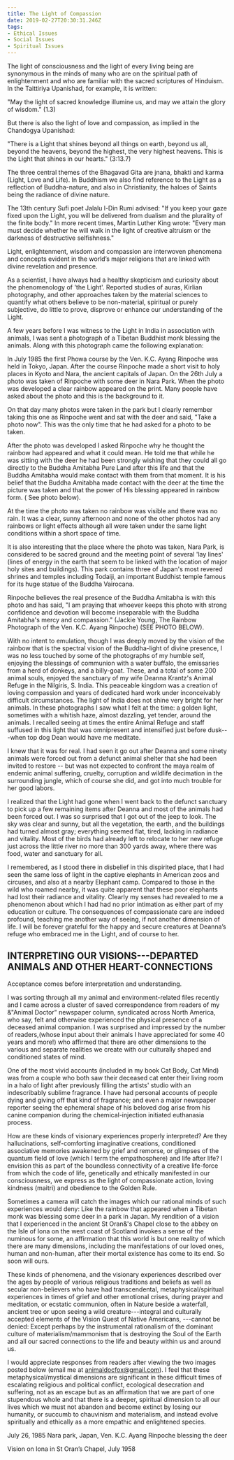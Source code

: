 ```yaml
---
title: The Light of Compassion
date: 2019-02-27T20:30:31.246Z
tags:
- Ethical Issues
- Social Issues
- Spiritual Issues
---
```

The light of consciousness and the light of every living being are synonymous in the minds of many who are on the spiritual path of enlightenment and who are familiar with the sacred scriptures of Hinduism. In the Taittiriya Upanishad, for example, it is written:

"May the light of sacred knowledge illumine us, and may we attain the glory of wisdom." (1.3)

But there is also the light of love and compassion, as implied in the Chandogya Upanishad:

"There is a Light that shines beyond all things on earth, beyond us all, beyond the heavens, beyond the highest, the very highest heavens. This is the Light that shines in our hearts." (3:13.7)

The three central themes of the Bhagavad Gita are jnana, bhakti and karma (Light, Love and Life). In Buddhism we also find reference to the Light as a reflection of Buddha-nature, and also in Christianity, the haloes of Saints being the radiance of divine nature.

The 13th century Sufi poet Jalalu l-Din Rumi advised: "If you keep your gaze fixed upon the Light, you will be delivered from dualism and the plurality of the finite body." In more recent times, Martin Luther King wrote: "Every man must decide whether he will walk in the light of creative altruism or the darkness of destructive selfishness."

Light, enlightenment, wisdom and compassion are interwoven phenomena and concepts evident in the world&#8217;s major religions that are linked with divine revelation and presence.

As a scientist, I have always had a healthy skepticism and curiosity about the phenomenology of 'the Light'. Reported studies of auras, Kirlian photography, and other approaches taken by the material sciences to quantify what others believe to be non-material, spiritual or purely subjective, do little to prove, disprove or enhance our understanding of the Light.

A few years before I was witness to the Light in India in association with animals, I was sent a photograph of a Tibetan Buddhist monk blessing the animals. Along with this photograph came the following explanation:

In July 1985 the first Phowa course by the Ven. K.C. Ayang Rinpoche was held in Tokyo, Japan. After the course Rinpoche made a short visit to holy places in Kyoto and Nara, the ancient capitals of Japan. On the 26th July a photo was taken of Rinpoche with some deer in Nara Park. When the photo was developed a clear rainbow appeared on the print. Many people have asked about the photo and this is the background to it.

On that day many photos were taken in the park but I clearly remember taking this one as Rinpoche went and sat with the deer and said, "Take a photo now". This was the only time that he had asked for a photo to be taken.

After the photo was developed I asked Rinpoche why he thought the rainbow had appeared and what it could mean. He told me that while he was sitting with the deer he had been strongly wishing that they could all go directly to the Buddha Amitabha Pure Land after this life and that the Buddha Amitabha would make contact with them from that moment. It is his belief that the Buddha Amitabha made contact with the deer at the time the picture was taken and that the power of His blessing appeared in rainbow form. ( See photo below).

At the time the photo was taken no rainbow was visible and there was no rain. It was a clear, sunny afternoon and none of the other photos had any rainbows or light effects although all were taken under the same light conditions within a short space of time.

It is also interesting that the place where the photo was taken, Nara Park, is considered to be sacred ground and the meeting point of several 'lay lines' (lines of energy in the earth that seem to be linked with the location of major holy sites and buildings). This park contains three of Japan's most revered shrines and temples including Todaiji, an important Buddhist temple famous for its huge statue of the Buddha Vairocana.

Rinpoche believes the real presence of the Buddha Amitabha is with this photo and has said, "I am praying that whoever keeps this photo with strong confidence and devotion will become inseparable with the Buddha Amitabha's mercy and compassion." (Jackie Young, The Rainbow Photograph of the Ven. K.C. Ayang Rinpoche) (SEE PHOTO BELOW).

With no intent to emulation, though I was deeply moved by the vision of the rainbow that is the spectral vision of the Buddha-light of divine presence, I was no less touched by some of the photographs of my humble self, enjoying the blessings of communion with a water buffalo, the emissaries from a herd of donkeys, and a billy-goat. These, and a total of some 200 animal souls, enjoyed the sanctuary of my wife Deanna Krantz's Animal Refuge in the Nilgiris, S. India. This peaceable kingdom was a creation of loving compassion and years of dedicated hard work under inconceivably difficult circumstances. The light of India does not shine very bright for her animals. In these photographs I saw what I felt at the time: a golden light, sometimes with a whitish haze, almost dazzling, yet tender, around the animals. I recalled seeing at times the entire Animal Refuge and staff suffused in this light that was omnipresent and intensified just before dusk---when top dog Dean would have me meditate.

I knew that it was for real. I had seen it go out after Deanna and some ninety animals were forced out from a defunct animal shelter that she had been invited to restore -- but was not expected to confront the maya realm of endemic animal suffering, cruelty, corruption and wildlife decimation in the surrounding jungle, which of course she did, and got into much trouble for her good labors.

I realized that the Light had gone when I went back to the defunct sanctuary to pick up a few remaining items after Deanna and most of the animals had been forced out. I was so surprised that I got out of the jeep to look. The sky was clear and sunny, but all the vegetation, the earth, and the buildings had turned almost gray; everything seemed flat, tired, lacking in radiance and vitality. Most of the birds had already left to relocate to her new refuge just across the little river no more than 300 yards away, where there was food, water and sanctuary for all.

I remembered, as I stood there in disbelief in this dispirited place, that I had seen the same loss of light in the captive elephants in American zoos and circuses, and also at a nearby Elephant camp. Compared to those in the wild who roamed nearby, it was quite apparent that these poor elephants had lost their radiance and vitality. Clearly my senses had revealed to me a phenomenon about which I had had no prior intimation as either part of my education or culture. The consequences of compassionate care are indeed profound, teaching me another way of seeing, if not another dimension of life. I will be forever grateful for the happy and secure creatures at Deanna&#8217;s refuge who embraced me in the Light, and of course to her.

## INTERPRETING OUR VISIONS---DEPARTED ANIMALS AND OTHER HEART-CONNECTIONS

Acceptance comes before interpretation and understanding.

I was sorting through all my animal and environment-related files recently and I came across a cluster of saved correspondence from readers of my &"Animal Doctor" newspaper column, syndicated across North America, who say, felt and otherwise experienced the physical presence of a deceased animal companion. I was surprised and impressed by the number of readers,(whose input about their animals I have appreciated for some 40 years and more!) who affirmed that there are other dimensions to the various and separate realities we create with our culturally shaped and conditioned states of mind.

One of the most vivid accounts (included in my book Cat Body, Cat Mind) was from a couple who both saw their deceased cat enter their living room in a halo of light after previously filling the artists' studio with an indescribably sublime fragrance. I have had personal accounts of people dying and giving off that kind of fragrance; and even a major newspaper reporter seeing the ephemeral shape of his beloved dog arise from his canine companion during the chemical-injection initiated euthanasia process.

How are these kinds of visionary experiences properly interpreted? Are they hallucinations, self-comforting imaginative creations, conditioned associative memories awakened by grief and remorse, or glimpses of the quantum field of love (which I term the empathosphere) and life after life? I envision this as part of the boundless connectivity of a creative life-force from which the code of life, genetically and ethically manifested in our consciousness, we express as the light of compassionate action, loving kindness (maitri) and obedience to the Golden Rule.

Sometimes a camera will catch the images which our rational minds of such experiences would deny: Like the rainbow that appeared when a Tibetan monk was blessing some deer in a park in Japan. My rendition of a vision that I experienced in the ancient St Oran&'s Chapel close to the abbey on the Isle of Iona on the west coast of Scotland invokes a sense of the numinous for some, an affirmation that this world is but one reality of which there are many dimensions, including the manifestations of our loved ones, human and non-human, after their mortal existence has come to its end. So soon will ours.

These kinds of phenomena, and the visionary experiences described over the ages by people of various religious traditions and beliefs as well as secular non-believers who have had transcendental, metaphysical/spiritual experiences in times of grief and other emotional crises, during prayer and meditation, or ecstatic communion, often in Nature beside a waterfall, ancient tree or upon seeing a wild creature---integral and culturally accepted elements of the Vision Quest of Native Americans, ---cannot be denied: Except perhaps by the instrumental rationalism of the dominant culture of materialism/mammonism that is destroying the Soul of the Earth and all our sacred connections to the life and beauty within us and around us.

I would appreciate responses from readers after viewing the two images posted below (email me at [animaldocfox@gmail.com](mailto:animaldocfox@gmail.com)). I feel that these metaphysical/mystical dimensions are significant in these difficult times of escalating religious and political conflict, ecological desecration and suffering, not as an escape but as an affirmation that we are part of one stupendous whole and that there is a deeper, spiritual dimension to all our lives which we must not abandon and become extinct by losing our humanity, or succumb to chauvinism and materialism, and instead evolve spiritually and ethically as a more empathic and enlightened species.

July 26, 1985 Nara park, Japan, Ven. K.C. Ayang Rinpoche blessing the deer

Vision on Iona in St Oran&#8217;s Chapel, July 1958
